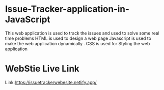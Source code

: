# Issue-Tracker-application-in-JavaScript
This web application is used to track the issues and used to solve some real time problems 
HTML is used to design a web page
Javascript is used to make the web application dynamically .
CSS is used for Styling the web application
# WebStie Live Link 
Link:https://issuetrackerwebesite.netlify.app/
